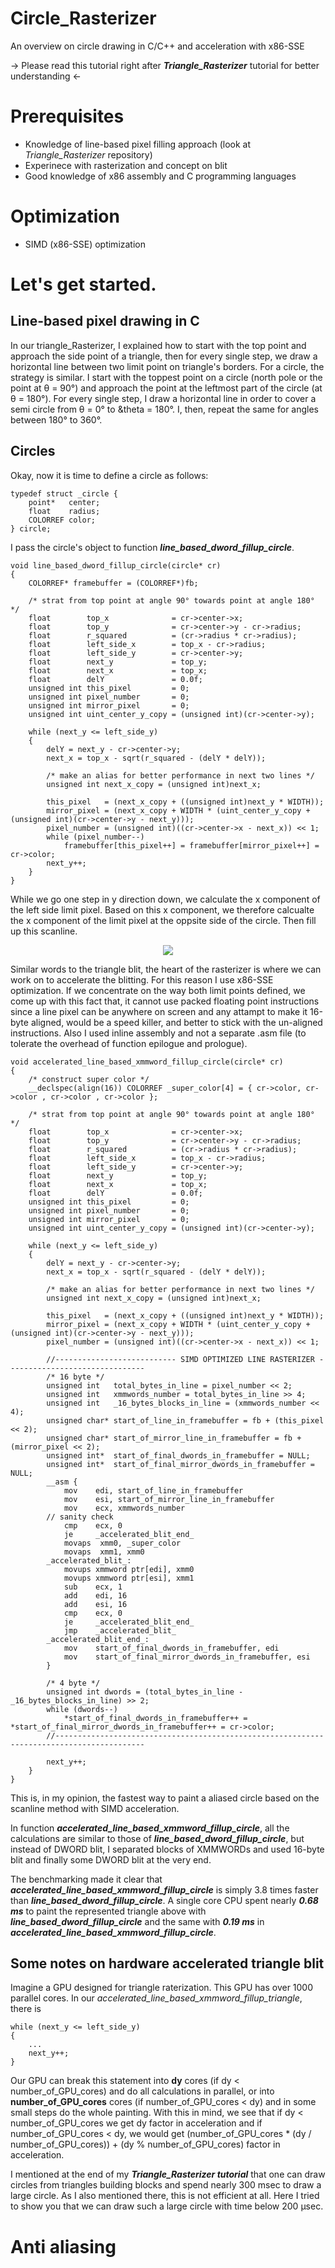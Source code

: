# Circle_Rasterizer
An overview on circle drawing in C/C++ and acceleration with x86-SSE

-> Please read this tutorial right after ***Triangle_Rasterizer*** tutorial for better understanding <-

# Prerequisites
- Knowledge of line-based pixel filling approach (look at *Triangle_Rasterizer* repository)
- Experinece with rasterization and concept on blit
- Good knowledge of x86 assembly and C programming languages

# Optimization
- SIMD (x86-SSE) optimization 

# Let's get started.
## Line-based pixel drawing in C
In our triangle_Rasterizer, I explained how to start with the top point and approach the side point of a triangle, then for every single step, we draw a horizontal line between two limit point on triangle's borders. For a circle, the strategy is similar. I start with the toppest point on a circle (north pole or the point at &theta; = 90°) and approach the point at the leftmost part of the circle (at &theta; = 180°). For every single step, I draw a horizontal line in order to cover a semi circle from &theta; = 0° to &theta = 180°. I, then, repeat the same for angles between 180° to 360°.

## Circles

Okay, now it is time to define a circle as follows:

	typedef struct _circle {
 		point*   center;
		float    radius;
		COLORREF color;
	} circle;

I pass the circle's object to function ***line_based_dword_fillup_circle***.

	void line_based_dword_fillup_circle(circle* cr)
	{
		COLORREF* framebuffer = (COLORREF*)fb;
	
		/* strat from top point at angle 90° towards point at angle 180° */
		float        top_x              = cr->center->x;
		float        top_y              = cr->center->y - cr->radius;
		float        r_squared          = (cr->radius * cr->radius);
		float        left_side_x        = top_x - cr->radius;
		float        left_side_y        = cr->center->y;
		float        next_y             = top_y;
		float        next_x             = top_x;
		float        delY               = 0.0f;
		unsigned int this_pixel         = 0;
		unsigned int pixel_number       = 0;
		unsigned int mirror_pixel       = 0;
		unsigned int uint_center_y_copy = (unsigned int)(cr->center->y);
	
		while (next_y <= left_side_y)
		{
			delY = next_y - cr->center->y;
			next_x = top_x - sqrt(r_squared - (delY * delY));
	
			/* make an alias for better performance in next two lines */
			unsigned int next_x_copy = (unsigned int)next_x;
	
			this_pixel   = (next_x_copy + ((unsigned int)next_y * WIDTH));
			mirror_pixel = (next_x_copy + WIDTH * (uint_center_y_copy + (unsigned int)(cr->center->y - next_y)));
			pixel_number = (unsigned int)((cr->center->x - next_x)) << 1;
			while (pixel_number--)
				framebuffer[this_pixel++] = framebuffer[mirror_pixel++] = cr->color;
			next_y++;
		}
	}

While we go one step in y direction down, we calculate the x component of the left side limit pixel. Based on this x component, we therefore calcualte the x component of the limit pixel at the oppsite side of the circle. Then fill up this scanline.

<p align="center">
	<img src="https://github.com/ImAbdollahzadeh/Circle_Rasterizer/blob/main/images/filled_in_c.PNG"/>
</p>

Similar words to the triangle blit, the heart of the rasterizer is where we can work on to accelerate the blitting. For this reason I use x86-SSE optimization. If we concentrate on the way both limit points defined, we come up with this fact that, it cannot use packed floating point instructions since a line pixel can be anywhere on screen and any attampt to make it 16-byte aligned, would be a speed killer, and better to stick with the un-aligned instructions. Also I used inline assembly and not a separate .asm file (to tolerate the overhead of function epilogue and prologue).

	void accelerated_line_based_xmmword_fillup_circle(circle* cr)
	{
		/* construct super color */
		__declspec(align(16)) COLORREF _super_color[4] = { cr->color, cr->color , cr->color , cr->color };
	
		/* strat from top point at angle 90° towards point at angle 180° */
		float        top_x              = cr->center->x;
		float        top_y              = cr->center->y - cr->radius;
		float        r_squared          = (cr->radius * cr->radius);
		float        left_side_x        = top_x - cr->radius;
		float        left_side_y        = cr->center->y;
		float        next_y             = top_y;
		float        next_x             = top_x;
		float        delY               = 0.0f;
		unsigned int this_pixel         = 0;
		unsigned int pixel_number       = 0;
		unsigned int mirror_pixel       = 0;
		unsigned int uint_center_y_copy = (unsigned int)(cr->center->y);
	
		while (next_y <= left_side_y)
		{
			delY = next_y - cr->center->y;
			next_x = top_x - sqrt(r_squared - (delY * delY));
	
			/* make an alias for better performance in next two lines */
			unsigned int next_x_copy = (unsigned int)next_x;
	
			this_pixel   = (next_x_copy + ((unsigned int)next_y * WIDTH));
			mirror_pixel = (next_x_copy + WIDTH * (uint_center_y_copy + (unsigned int)(cr->center->y - next_y)));
			pixel_number = (unsigned int)((cr->center->x - next_x)) << 1;
	
			//--------------------------- SIMD OPTIMIZED LINE RASTERIZER -------------------------------
			/* 16 byte */
			unsigned int   total_bytes_in_line = pixel_number << 2;
			unsigned int   xmmwords_number = total_bytes_in_line >> 4;
			unsigned int   _16_bytes_blocks_in_line = (xmmwords_number << 4);
			unsigned char* start_of_line_in_framebuffer = fb + (this_pixel << 2);
			unsigned char* start_of_mirror_line_in_framebuffer = fb + (mirror_pixel << 2);
			unsigned int*  start_of_final_dwords_in_framebuffer = NULL;
			unsigned int*  start_of_final_mirror_dwords_in_framebuffer = NULL;
			__asm {
				mov    edi, start_of_line_in_framebuffer
				mov    esi, start_of_mirror_line_in_framebuffer
				mov    ecx, xmmwords_number
			// sanity check
				cmp    ecx, 0
				je     _accelerated_blit_end_
				movaps  xmm0, _super_color
				movaps  xmm1, xmm0
			_accelerated_blit_:
				movups xmmword ptr[edi], xmm0
				movups xmmword ptr[esi], xmm1
				sub    ecx, 1
				add    edi, 16
				add    esi, 16
				cmp    ecx, 0
				je     _accelerated_blit_end_
				jmp    _accelerated_blit_
			_accelerated_blit_end_:
				mov    start_of_final_dwords_in_framebuffer, edi
				mov    start_of_final_mirror_dwords_in_framebuffer, esi
			}
	
			/* 4 byte */
			unsigned int dwords = (total_bytes_in_line - _16_bytes_blocks_in_line) >> 2;
			while (dwords--)
				*start_of_final_dwords_in_framebuffer++ = *start_of_final_mirror_dwords_in_framebuffer++ = cr->color;
			//------------------------------------------------------------------------------------------
	
			next_y++;
		}
	}

This is, in my opinion, the fastest way to paint a aliased circle based on the scanline method with SIMD acceleration.

In function ***accelerated_line_based_xmmword_fillup_circle***, all the calculations are similar to those of ***line_based_dword_fillup_circle***, but instead of DWORD blit, I separated blocks of XMMWORDs and used 16-byte blit and finally some DWORD blit at the very end. 

The benchmarking made it clear that ***accelerated_line_based_xmmword_fillup_circle*** is simply 3.8 times faster than ***line_based_dword_fillup_circle***. A single core CPU spent nearly ***0.68 ms*** to paint the represented triangle above with ***line_based_dword_fillup_circle*** and the same with ***0.19 ms*** in ***accelerated_line_based_xmmword_fillup_circle***.

## Some notes on hardware accelerated triangle blit

Imagine a GPU designed for triangle raterization. This GPU has over 1000 parallel cores. In our *accelerated_line_based_xmmword_fillup_triangle*, there is 

	while (next_y <= left_side_y)
	{
		...
		next_y++;
	}
	
Our GPU can break this statement into **dy** cores (if dy < number_of_GPU_cores) and do all calculations in parallel, or into **number_of_GPU_cores** cores (if number_of_GPU_cores < dy) and in some small steps do the whole painting. With this in mind, we see that if dy < number_of_GPU_cores we get dy factor in acceleration and if number_of_GPU_cores < dy, we would get (number_of_GPU_cores * (dy / number_of_GPU_cores)) + (dy % number_of_GPU_cores) factor in acceleration. 

I mentioned at the end of my ***Triangle_Rasterizer tutorial*** that one can draw circles from triangles building blocks and spend nearly 300 msec to draw a large circle. As I also mentioned there, this is not efficient at all. Here I tried to show you that we can draw such a large circle with time below 200 &mu;sec.

# Anti aliasing
